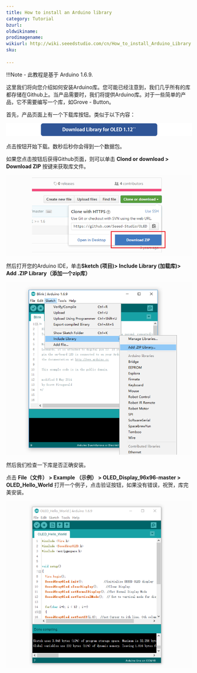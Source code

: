 ```yaml
---
title: How to install an Arduino library
category: Tutorial
bzurl: 
oldwikiname:
prodimagename: 
wikiurl: http://wiki.seeedstudio.com/cn/How_to_install_Arduino_Library
sku: 

---
```


!!!Note
    - 此教程是基于 Arduino 1.6.9.

这里我们将向您介绍如何安装Arduino库。您可能已经注意到，我们几乎所有的库都存储在Github上。当产品需要时，我们将提供Arduino库。对于一些简单的产品，它不需要编写一个库，如Grove - Button。    

首先，产品页面上有一个下载库按钮。类似于以下内容：

[![enter image description here](https://raw.githubusercontent.com/SeeedDocument/Grove_OLED_1.12/master/images/library.png)](https://github.com/Seeed-Studio/OLED_Display_96X96/archive/master.zip)

点击按钮开始下载。数秒后秒你会得到一个数据包。

如果您点击按钮后获得Github页面，则可以单击 **Clond or download > Download ZIP** 按键来获取库文件。

![enter image description here](https://raw.githubusercontent.com/SeeedDocument/Tutorial_Add_Arduino_Library/master/images/github_download.png)

然后打开您的Arduino IDE，单击**Sketch (项目)> Include Library (加载库)> Add .ZIP Library（添加一个zip库）**


![enter image description here](https://raw.githubusercontent.com/SeeedDocument/Tutorial_Add_Arduino_Library/master/images/add_library_1.png)

然后我们检查一下库是否正确安装。

点击 **File（文件） > Example （示例） > OLED_Display_96x96-master > OLED_Hello_World** 打开一个例子，点击验证按钮，如果没有错误，祝贺，库完美安装。


![enter image description here](https://raw.githubusercontent.com/SeeedDocument/Tutorial_Add_Arduino_Library/master/images/add_library_2.png)
